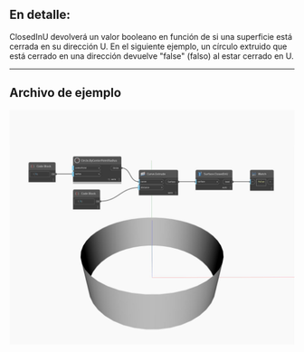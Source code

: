 ## En detalle:
ClosedInU devolverá un valor booleano en función de si una superficie está cerrada en su dirección U. En el siguiente ejemplo, un círculo extruido que está cerrado en una dirección devuelve "false" (falso) al estar cerrado en U.
___
## Archivo de ejemplo

![ClosedInU](./Autodesk.DesignScript.Geometry.Surface.ClosedInU_img.jpg)

